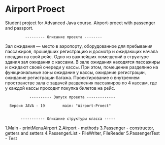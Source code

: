# Airport Proect

Student project for Advanced Java course. Airport-proect with passenger and passport.

             --------- Описание проекта --------
             
Зал ожидания — место в аэропорту, оборудованное для пребывания пассажиров, прошедших регистрацию и досмотр 
и ожидающих начала посадки на свой рейс. 
Одно из важнейших помещений в структуре здания зал ожидания с кассами.
В зале ожидания находятся пассажиры  и ожидают своей очереди у кассы.
При этом, помещение  разделнно на функциональные зоны  ожидание у кассы, ожидание регистрации,
ожидание регистрации багажа.
Проектирование о внутреннем пространстве зала с  задачей разделения пассажиров по 4 кассам,
где у каждой кассы проходит покупка билетов на рейс.

               ---------- Запуск проекта -------------

      Версия JAVA - 19        main: "Airport-Proect"
      
      
           ----------- Описание структуры класса -----
           
   1.Main - printMenuAirport 
   2.Airport - methods
   3.Passenger - constructor, getters and setters
   4.PassengerList - FileWriter, FileReader
   5.PassengerTest - Test
      
      
      
 
